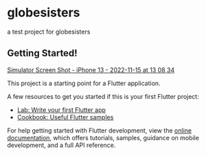 # globesisters

a test project for globesisters

## Getting Started!

[Simulator Screen Shot - iPhone 13 - 2022-11-15 at 13 08 34](https://user-images.githubusercontent.com/58402187/202025933-7c7b6c33-483b-4b15-aa60-6e4fb4263454.png)





This project is a starting point for a Flutter application.

A few resources to get you started if this is your first Flutter project:

- [Lab: Write your first Flutter app](https://docs.flutter.dev/get-started/codelab)
- [Cookbook: Useful Flutter samples](https://docs.flutter.dev/cookbook)

For help getting started with Flutter development, view the
[online documentation](https://docs.flutter.dev/), which offers tutorials,
samples, guidance on mobile development, and a full API reference.
